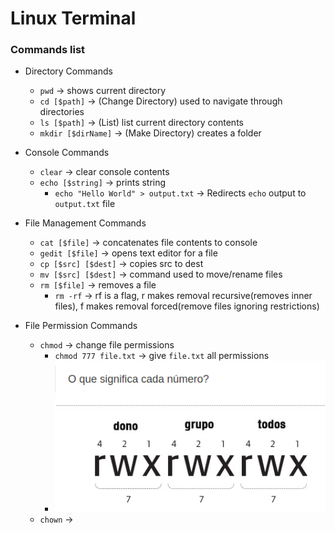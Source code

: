 # Linux Terminal

### Commands list
- Directory Commands
  - `pwd` -> shows current directory 
  - `cd [$path]`  -> (Change Directory) used to navigate through directories
  - `ls [$path]`  -> (List) list current directory contents
  - `mkdir [$dirName]` -> (Make Directory) creates a folder

- Console Commands
  - `clear` -> clear console contents 
  - `echo [$string]` -> prints string
    - `echo "Hello World" > output.txt` -> Redirects `echo` output to `output.txt` file

- File Management Commands
  - `cat [$file]` -> concatenates file contents to console
  - `gedit [$file]` -> opens text editor for a file
  - `cp [$src] [$dest]` -> copies src to dest
  - `mv [$src] [$dest]` -> command used to move/rename files
  - `rm [$file]` -> removes a file
    - `rm -rf` -> rf is a flag, r makes removal recursive(removes inner files), f makes removal forced(remove files ignoring restrictions)

- File Permission Commands
  - `chmod` -> change file permissions
    - `chmod 777 file.txt` -> give `file.txt` all permissions
    - ![chmod](./images/chmod.png)
  - `chown` ->